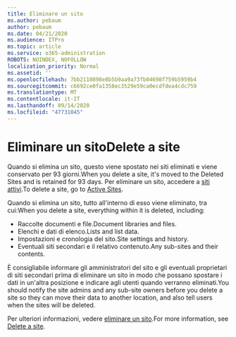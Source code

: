 ```yaml
---
title: Eliminare un sito
ms.author: pebaum
author: pebaum
ms.date: 04/21/2020
ms.audience: ITPro
ms.topic: article
ms.service: o365-administration
ROBOTS: NOINDEX, NOFOLLOW
localization_priority: Normal
ms.assetid: ''
ms.openlocfilehash: 7bb2110898e8b5b9aa9a73fb04698f759b5959b4
ms.sourcegitcommit: c6692ce0fa1358ec3529e59ca0ecdfdea4cdc759
ms.translationtype: MT
ms.contentlocale: it-IT
ms.lasthandoff: 09/14/2020
ms.locfileid: "47731045"
---
```

# <a name="delete-a-site"></a><span data-ttu-id="7bd7b-102">Eliminare un sito</span><span class="sxs-lookup"><span data-stu-id="7bd7b-102">Delete a site</span></span>

<span data-ttu-id="7bd7b-103">Quando si elimina un sito, questo viene spostato nei siti eliminati e viene conservato per 93 giorni.</span><span class="sxs-lookup"><span data-stu-id="7bd7b-103">When you delete a site, it's moved to the Deleted Sites and is retained for 93 days.</span></span> <span data-ttu-id="7bd7b-104">Per eliminare un sito, accedere a [siti attivi](https://admin.microsoft.com/sharepoint?page=sitemanagement&modern=true).</span><span class="sxs-lookup"><span data-stu-id="7bd7b-104">To delete a site, go to [Active Sites](https://admin.microsoft.com/sharepoint?page=sitemanagement&modern=true).</span></span> 

<span data-ttu-id="7bd7b-105">Quando si elimina un sito, tutto all'interno di esso viene eliminato, tra cui:</span><span class="sxs-lookup"><span data-stu-id="7bd7b-105">When you delete a site, everything within it is deleted, including:</span></span>

- <span data-ttu-id="7bd7b-106">Raccolte documenti e file.</span><span class="sxs-lookup"><span data-stu-id="7bd7b-106">Document libraries and files.</span></span>
- <span data-ttu-id="7bd7b-107">Elenchi e dati di elenco.</span><span class="sxs-lookup"><span data-stu-id="7bd7b-107">Lists and list data.</span></span>
- <span data-ttu-id="7bd7b-108">Impostazioni e cronologia del sito.</span><span class="sxs-lookup"><span data-stu-id="7bd7b-108">Site settings and history.</span></span>
- <span data-ttu-id="7bd7b-109">Eventuali siti secondari e il relativo contenuto.</span><span class="sxs-lookup"><span data-stu-id="7bd7b-109">Any sub-sites and their contents.</span></span>

<span data-ttu-id="7bd7b-110">È consigliabile informare gli amministratori del sito e gli eventuali proprietari di siti secondari prima di eliminare un sito in modo che possano spostare i dati in un'altra posizione e indicare agli utenti quando verranno eliminati.</span><span class="sxs-lookup"><span data-stu-id="7bd7b-110">You should notify the site admins and any sub-site owners before you delete a site so they can move their data to another location, and also tell users when the sites will be deleted.</span></span>

<span data-ttu-id="7bd7b-111">Per ulteriori informazioni, vedere [eliminare un sito](https://docs.microsoft.com/sharepoint/delete-site-collection).</span><span class="sxs-lookup"><span data-stu-id="7bd7b-111">For more information, see [Delete a site](https://docs.microsoft.com/sharepoint/delete-site-collection).</span></span>
